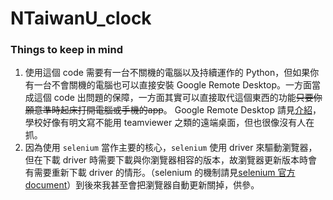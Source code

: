 # NTaiwanU_clock

### Things to keep in mind
1. 使用這個 code 需要有一台不關機的電腦以及持續運作的 Python，但如果你有一台不會關機的電腦也可以直接安裝 Google Remote Desktop。一方面當成這個 code 出問題的保障，一方面其實可以直接取代這個東西的功能~~只要你願意準時起床打開電腦或手機的app~~。 Google Remote Desktop 請見[介紹](https://remotedesktop.google.com/)，學校好像有明文寫不能用 teamviewer 之類的遠端桌面，但也很像沒有人在抓。
2. 因為使用 `selenium` 當作主要的核心，`selenium` 使用 driver 來驅動瀏覽器，但在下載 driver 時需要下載與你瀏覽器相容的版本，故瀏覽器更新版本時會有需要重新下載 driver 的情形。（selenium 的機制請見[selenium 官方 document](https://selenium-python.readthedocs.io/getting-started.html)）到後來我甚至會把瀏覽器自動更新關掉，供參。

